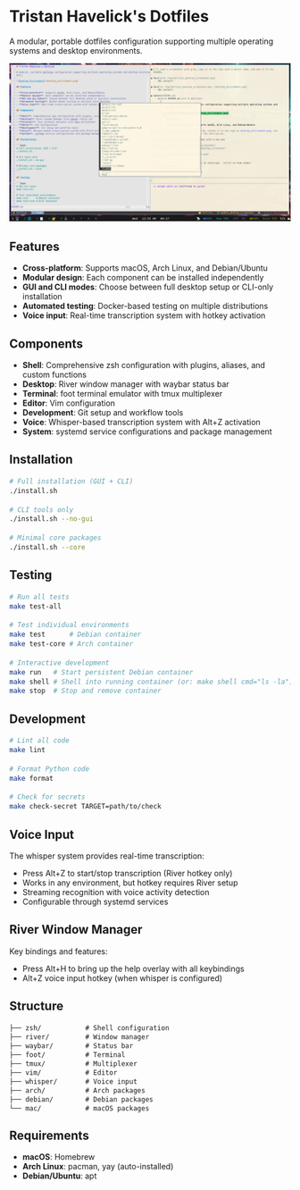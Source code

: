 # Tristan Havelick's Dotfiles

A modular, portable dotfiles configuration supporting multiple operating systems and desktop environments.

![Desktop Environment](desktop_environment.png)

## Features

- **Cross-platform**: Supports macOS, Arch Linux, and Debian/Ubuntu
- **Modular design**: Each component can be installed independently
- **GUI and CLI modes**: Choose between full desktop setup or CLI-only installation
- **Automated testing**: Docker-based testing on multiple distributions
- **Voice input**: Real-time transcription system with hotkey activation

## Components

- **Shell**: Comprehensive zsh configuration with plugins, aliases, and custom functions
- **Desktop**: River window manager with waybar status bar
- **Terminal**: foot terminal emulator with tmux multiplexer
- **Editor**: Vim configuration
- **Development**: Git setup and workflow tools
- **Voice**: Whisper-based transcription system with Alt+Z activation
- **System**: systemd service configurations and package management

## Installation

```bash
# Full installation (GUI + CLI)
./install.sh

# CLI tools only
./install.sh --no-gui

# Minimal core packages
./install.sh --core
```

## Testing

```bash
# Run all tests
make test-all

# Test individual environments
make test      # Debian container
make test-core # Arch container

# Interactive development
make run   # Start persistent Debian container
make shell # Shell into running container (or: make shell cmd="ls -la")
make stop  # Stop and remove container
```

## Development

```bash
# Lint all code
make lint

# Format Python code
make format

# Check for secrets
make check-secret TARGET=path/to/check
```

## Voice Input

The whisper system provides real-time transcription:
- Press Alt+Z to start/stop transcription (River hotkey only)
- Works in any environment, but hotkey requires River setup
- Streaming recognition with voice activity detection
- Configurable through systemd services

## River Window Manager

Key bindings and features:
- Press Alt+H to bring up the help overlay with all keybindings
- Alt+Z voice input hotkey (when whisper is configured)

## Structure

```
├── zsh/           # Shell configuration
├── river/         # Window manager
├── waybar/        # Status bar
├── foot/          # Terminal
├── tmux/          # Multiplexer
├── vim/           # Editor
├── whisper/       # Voice input
├── arch/          # Arch packages
├── debian/        # Debian packages
└── mac/           # macOS packages
```

## Requirements

- **macOS**: Homebrew
- **Arch Linux**: pacman, yay (auto-installed)
- **Debian/Ubuntu**: apt
